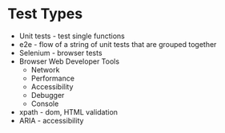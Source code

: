 # Test Types

- Unit tests - test single functions
- e2e - flow of a string of unit tests that are grouped together
- Selenium - browser tests
- Browser Web Developer Tools
	- Network
	- Performance
	- Accessibility
	- Debugger
	- Console
- xpath - dom, HTML validation
- ARIA - accessibility
